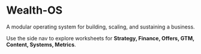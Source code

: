# Wealth-OS

A modular operating system for building, scaling, and sustaining a business.

Use the side nav to explore worksheets for **Strategy, Finance, Offers, GTM, Content, Systems, Metrics**.
